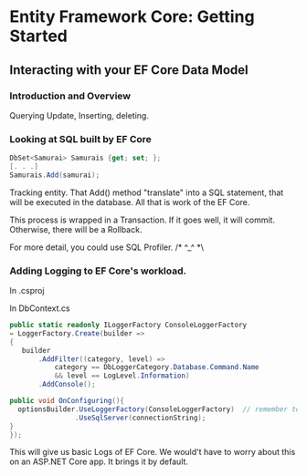 # Entity Framework Core: Getting Started

## Interacting with your EF Core Data Model

### Introduction and Overview

Querying Update, Inserting, deleting.


### Looking at SQL built by EF Core

```cs
DbSet<Samurai> Samurais {get; set; };
[. . .]
Samurais.Add(samurai);
```

Tracking entity. That Add() method "translate" into a SQL statement, that will be executed in the database. All that is work of the EF Core.

This process is wrapped in a Transaction. If it goes well, it will commit. Otherwise, there will be a Rollback.

For more detail, you could use SQL Profiler. /* ^_^ *\

### Adding Logging to EF Core's workload.

In .csproj
<PackageReference Include="Microsoft.Extensions.Logging.Console" Version="3.1.7" />

In DbContext.cs
```cs
public static readonly ILoggerFactory ConsoleLoggerFactory
= LoggerFactory.Create(builder =>
{
   builder
       .AddFilter((category, level) =>
           category == DbLoggerCategory.Database.Command.Name
           && level == LogLevel.Information)
       .AddConsole();

public void OnConfiguring(){
  optionsBuilder.UseLoggerFactory(ConsoleLoggerFactory)  // remember to add this new Extension Method
                .UseSqlServer(connectionString);
}
});
```

This will give us basic Logs of EF Core. We would't have to worry about this on an ASP.NET Core app. It brings it by default.

